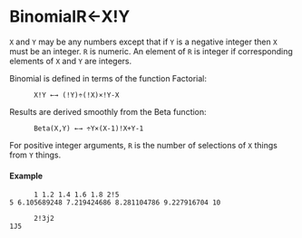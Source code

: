 




<h1 class="heading"><span class="name">Binomial</span><span class="command">R←X!Y</span></h1>

`X` and `Y` may be any numbers except that if `Y` is a negative integer then `X` must be an integer. `R` is numeric. An element of `R` is integer if corresponding elements of `X` and `Y` are integers.


Binomial is defined in terms of the function Factorial:
```apl
      X!Y ←→ (!Y)÷(!X)×!Y-X
```


Results are derived smoothly from the Beta function:
```apl
      Beta(X,Y) ←→ ÷Y×(X-1)!X+Y-1
```


For positive integer arguments, `R` is the number of selections of `X` things from `Y` things.

#### Example
```apl
      1 1.2 1.4 1.6 1.8 2!5
5 6.105689248 7.219424686 8.281104786 9.227916704 10
 
      2!3j2
1J5
```



